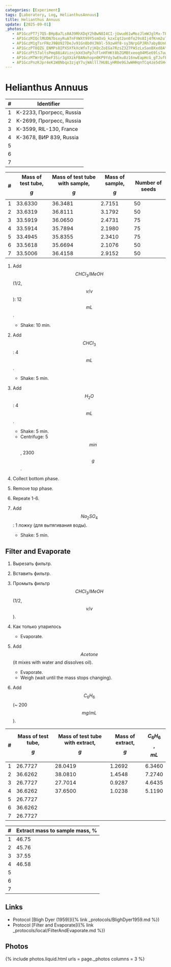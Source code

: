 ```yaml
---
categories: [Experiment]
tags: [Laboratory, Log, HelianthusAnnuus]
title: Helianthus Annuus
update: [2025-09-01]
_photos:
   - AP1GczPT7j7Q5-BHpBa7Ls0A39RhXDqY2hBwN8I4CI-jUwud61wMozJlmWJglMx-TEVcux89Xd5hMj3ODmPJc8i2q_JOZN6xL9URtdu7StWZWKhxZVbZjLqqEdsFfAToqOZvEfJNd0ByS-T8G2uBZ_e-DUYaUQ
   - AP1GczMIQclMUDN7bsxyRuATnFVWXt99Y5smOxG_kzxCqt2on0fo29s8Ij4fKnm2uTr_mieQSOgbVkTFthLzhwqA4xqEzyvgPH_1L1Zv78sfO_Zn11FOpN-vxluGtRDBU8CPxTb3hC90SLiNEps0mB3wMYwWoQ
   - AP1GczM1gTsrFNzJ9BU927DeJv91Gn8b0VJN9l-59zwHf8-sy3NrpGPJRh7abyBUnGRlIeKLWmvwO2MoRcDKXdBBmK_58X6y62xf6sVoTZAOodUUBMg2y5mj3In7CkXQlcr9NCtZp65jYdOJGsFgJKv3aLADHA
   - AP1GczPT8QZG_ENMPs8IPXSXfkXcWfxTzjKQcZoEGa7RzsZ327PA5zLxSaoBXxd8AYxa3Yre5Wn2WMAHo_OdDzReMZMy0M1zUgmLJPWLfznmr88atW7ZCbWgbsY-fo0YKQ23bc28CKH7EywIHdTC3Q8lsFu0FA
   - AP1GczPt57altsPmq88iAViznjkXd3oPp7cFlnHFHKt8bZGMBtxeoq04MSe69ls7uwJqE_k3L4crGNVwUz8AnxKaQ5O4DK_2I3PV77y-Y2zXotMxMbfo-N6hDVd8OQUJQxEWGE40AHi1pSLHXMxoUbjRZFrILg
   - AP1GczMTWr0jPbeF3Sir3gXXikFBANohopn0KP9Ydy3wEku8z16nwEapHcG_gTJufFp6mxxGonnFfp2h93Y4A8UazrzAYPkArYyMBfH__Spc9KDAHtsX49ipApG7ldMnLH4bf94ThPRTMpA4eOBVXTd-I-Ms2w
   - AP1GczPnzKJpr4eK1W8Nbqx3zjqY7ujWAlll7HU8LyHR0e9GJwWHHqnTCq4ze5dSH45dlb9Yl2j8Go6bmuEGHnyB4ZKyhlbRDHWOVg31WH7vt5z8J-qhT-Ewyx51mKm-fiAuiA2tfB3h6lvtL97M15bOncRHTg
---
```


# Helianthus Annuus

| #   | Identifier               |
| --- | ------------------------ |
| 1   | K-2233, Прогресс, Russia |
| 2   | K-2699, Прогресс, Russia |
| 3   | K-3599, RIL-130, France  |
| 4   | K-3678, ВИР 839, Russia  |
| 5   |                          |
| 6   |                          |
| 7   |                          |

| #   | Mass of test tube, $$g$$ | Mass of test tube with sample, $$g$$ | Mass of sample, $$g$$ | Number of seeds |
| --- | ------------------------ | ------------------------------------ | --------------------- | --------------- |
| 1   | 33.6330                  | 36.3481                              | 2.7151                | 50              |
| 2   | 33.6319                  | 36.8111                              | 3.1792                | 50              |
| 3   | 33.5919                  | 36.0650                              | 2.4731                | 75              |
| 4   | 33.5914                  | 35.7894                              | 2.1980                | 75              |
| 5   | 33.4945                  | 35.8355                              | 2.3410                | 75              |
| 6   | 33.5618                  | 35.6694                              | 2.1076                | 50              |
| 7   | 33.5006                  | 36.4158                              | 2.9152                | 50              |

1. Add $$CHCl_3/MeOH$$ (1/2, $$v/v$$): 12 $$mL$$.
   * Shake: 10 min.
2. Add $$CHCl_3$$: 4 $$mL$$.
   * Shake: 5 min.
3. Add $$H_2O$$: 4 $$mL$$.
   * Shake: 5 min.
   * Centrifuge: 5 $$min$$, 2300 $$g$$.
4. Collect bottom phase.
5. Remove top phase.
6. Repeate 1-6.

7. Add $$Na_2SO_4$$: 1 ложку (для вытягивания воды).
   * Shake: 5 min.

## Filter and Evaporate

1. Вырезать фильтр.
2. Вставить фильтр.
3. Промыть фильтр $$CHCl_3/MeOH$$ (1/2, $$v/v$$).

1. Как только упарилось
   * Evaporate.
2. Add $$Acetone$$ (it mixes with water and dissolves oil).
   * Evaporate.
   * Weigh (wait until the mass stops changing).
3. Add $$C_6H_6$$ (~ 200 $$mg/mL$$).

| #   | Mass of test tube, $$g$$ | Mass of test tube with extract, $$g$$ | Mass of extract, $$g$$ | $$C_6H_6$$, $$mL$$ |
| --- | ------------------------ | ------------------------------------- | ---------------------- | ------------------ |
| 1   | 26.7727                  | 28.0419                               | 1.2692                 | 6.3460             |
| 2   | 36.6262                  | 38.0810                               | 1.4548                 | 7.2740             |
| 3   | 26.7727                  | 27.7014                               | 0.9287                 | 4.6435             |
| 4   | 36.6262                  | 37.6500                               | 1.0238                 | 5.1190             |
| 5   | 26.7727                  |                                       |                        |                    |
| 6   | 36.6262                  |                                       |                        |                    |
| 7   | 26.7727                  |                                       |                        |                    |

| #   | Extract mass to sample mass, % |
| --- | ------------------------------ |
| 1   | 46.75                          |
| 2   | 45.76                          |
| 3   | 37.55                          |
| 4   | 46.58                          |
| 5   |                                |
| 6   |                                |
| 7   |                                |

## Links

* Protocol [Bligh Dyer (1959)]({% link _protocols/BlighDyer1959.md %})
* Protocol [Filter and Evaporate]({% link _protocols/local/FilterAndEvaporate.md %})

## Photos

{% include photos.liquid.html urls = page._photos columns = 3 %}
